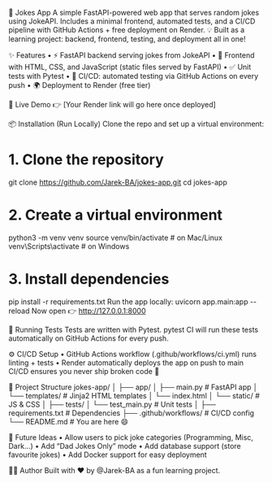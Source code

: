 🤣 Jokes App
A simple FastAPI-powered web app that serves random jokes using JokeAPI.
Includes a minimal frontend, automated tests, and a CI/CD pipeline with GitHub Actions + free deployment on Render.
💡 Built as a learning project: backend, frontend, testing, and deployment all in one!
 
✨ Features
•	⚡ FastAPI backend serving jokes from JokeAPI
•	🎨 Frontend with HTML, CSS, and JavaScript (static files served by FastAPI)
•	✅ Unit tests with Pytest
•	🔄 CI/CD: automated testing via GitHub Actions on every push
•	🌍 Deployment to Render (free tier)
 
🚀 Live Demo
👉 [Your Render link will go here once deployed]
 
📦 Installation (Run Locally)
Clone the repo and set up a virtual environment:
# 1. Clone the repository
git clone https://github.com/Jarek-BA/jokes-app.git
cd jokes-app

# 2. Create a virtual environment
python3 -m venv venv
source venv/bin/activate  # on Mac/Linux
venv\Scripts\activate     # on Windows

# 3. Install dependencies
pip install -r requirements.txt
Run the app locally:
uvicorn app.main:app --reload
Now open 👉 http://127.0.0.1:8000
 
🧪 Running Tests
Tests are written with Pytest.
pytest
CI will run these tests automatically on GitHub Actions for every push.
 
⚙️ CI/CD Setup
•	GitHub Actions workflow (.github/workflows/ci.yml) runs linting + tests
•	Render automatically deploys the app on push to main
CI/CD ensures you never ship broken code 🚢
 
📁 Project Structure
jokes-app/
│
├── app/
│   ├── main.py          # FastAPI app
│   └── templates/       # Jinja2 HTML templates
│       └── index.html
│   └── static/          # JS & CSS
│
├── tests/
│   └── test_main.py     # Unit tests
│
├── requirements.txt     # Dependencies
├── .github/workflows/   # CI/CD config
└── README.md            # You are here 😄
 
🔮 Future Ideas
•	Allow users to pick joke categories (Programming, Misc, Dark…)
•	Add “Dad Jokes Only” mode
•	Add database support (store favourite jokes)
•	Add Docker support for easy deployment
 
👨‍💻 Author
Built with ❤️ by @Jarek-BA as a fun learning project.

